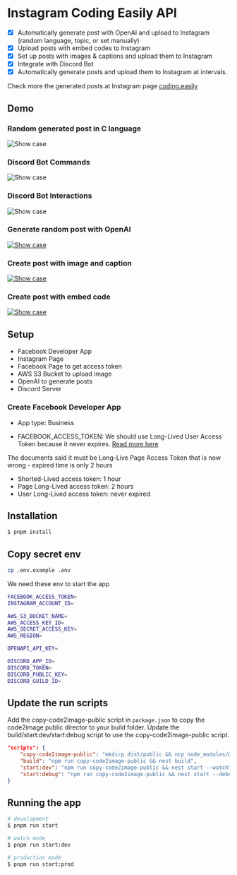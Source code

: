 # Instagram Coding Easily API

- [x] Automatically generate post with OpenAI and upload to Instagram (random language, topic, or set manually)
- [x] Upload posts with embed codes to Instagram
- [x] Set up posts with images & captions and upload them to Instagram
- [x] Integrate with Discord Bot
- [x] Automatically generate posts and upload them to Instagram at intervals.

Check more the generated posts at Instagram page [coding.easily](https://www.instagram.com/coding.easily/)

## Demo

### Random generated post in C language
![Show case](./showcases/auto-generate-post.png)

### Discord Bot Commands
![Show case](./showcases/discord-bot-commands.png)

### Discord Bot Interactions
![Show case](./showcases/discord-bot-interactions.png)

### Generate random post with OpenAI
[![Show case](./showcases/create-post-with-code.png)](https://github.com/harrylowkey/instagram-coding-easily-api/assets/39021290/ec4e4d0a-0593-4291-87aa-583fec7262b1)

### Create post with image and caption
[![Show case](./showcases/create-post-with-code.png)](https://github.com/harrylowkey/instagram-coding-easily-api/assets/39021290/f7054bd2-3823-4d01-a774-58eb51d269b3)

### Create post with embed code
[![Show case](./showcases/create-post-with-code.png)](https://github.com/harrylowkey/instagram-coding-easily-api/assets/39021290/053d0050-716c-4450-a483-050596d99da6)


## Setup

- Facebook Developer App
- Instagram Page
- Facebook Page to get access token
- AWS S3 Bucket to upload image
- OpenAI to generate posts
- Discord Server

### Create Facebook Developer App
- App type: Business

- FACEBOOK_ACCESS_TOKEN: We should use Long-Lived User Access Token because it never expires.
[Read more here](https://developers.facebook.com/docs/facebook-login/guides/access-tokens/get-long-lived#long-lived-page-token)

The documents said it must be Long-Live Page Access Token that is now wrong - expired time is only 2 hours

- Shorted-Lived access token: 1 hour
- Page Long-Lived access token: 2 hours
- User Long-Lived access token: never expired

## Installation

```bash
$ pnpm install
```

## Copy secret env
```bash
cp .env.example .env
```

We need these env to start the app
```bash
FACEBOOK_ACCESS_TOKEN=
INSTAGRAM_ACCOUNT_ID=

AWS_S3_BUCKET_NAME=
AWS_ACCESS_KEY_ID=
AWS_SECRET_ACCESS_KEY=
AWS_REGION=

OPENAPI_API_KEY=

DISCORD_APP_ID=
DISCORD_TOKEN=
DISCORD_PUBLIC_KEY=
DISCORD_GUILD_ID=
```

## Update the run scripts

Add the copy-code2image-public script in `package.json` to copy the code2image public director to your build folder.
Update the build/start:dev/start:debug script to use the copy-code2image-public script.

```json
"scripts": {
    "copy-code2image-public": "mkdirp dist/public && ncp node_modules/@harrylowkey/code2image/public dist/public",
    "build": "npm run copy-code2image-public && nest build",
    "start:dev": "npm run copy-code2image-public && nest start --watch",
    "start:debug": "npm run copy-code2image-public && nest start --debug --watch",
}
```


## Running the app

```bash
# development
$ pnpm run start

# watch mode
$ pnpm run start:dev

# production mode
$ pnpm run start:prod
```
